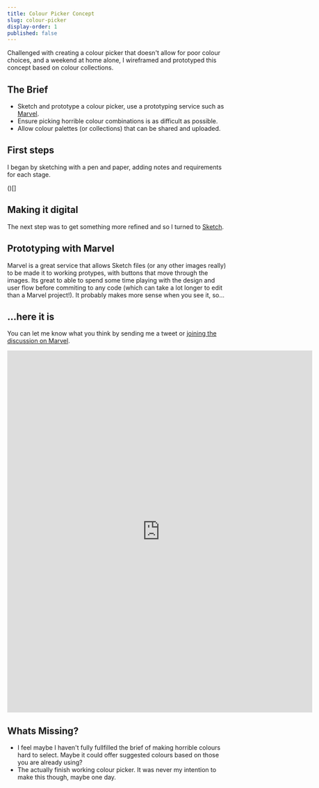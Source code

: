 ```yaml
---
title: Colour Picker Concept
slug: colour-picker
display-order: 1
published: false
---
```


Challenged with creating a colour picker that doesn't allow for poor colour choices, and a weekend at home alone, I wireframed and prototyped this concept based on colour collections.

## The Brief
- Sketch and prototype a colour picker, use a prototyping service such as [Marvel](https://marvelapp.com).
- Ensure picking horrible colour combinations is as difficult as possible.
- Allow colour palettes (or collections) that can be shared and uploaded.

## First steps
I began by sketching with a pen and paper, adding notes and requirements for each stage.

()[]

## Making it digital
The next step was to get something more refined and so I turned to [Sketch]().

## Prototyping with Marvel
Marvel is a great service that allows Sketch files (or any other images really) to be made it to working protypes, with buttons that move through the images. Its great to able to spend some time playing with the design and user flow before commiting to any code (which can take a lot longer to edit than a Marvel project!). It probably makes more sense when you see it, so...

## ...here it is
You can let me know what you think by sending me a tweet or [joining the discussion on Marvel](https://marvelapp.com/explore/431591/colour-picker).
<iframe src="https://marvelapp.com/3fif7j6?emb=1" width="702" height="832" allowTransparency="true" frameborder="0"></iframe>


## Whats Missing?
- I feel maybe I haven't fully fullfilled the brief of making horrible colours hard to select. Maybe it could offer suggested colours based on those you are already using?
- The actually finish working colour picker. It was never my intention to make this though, maybe one day.
